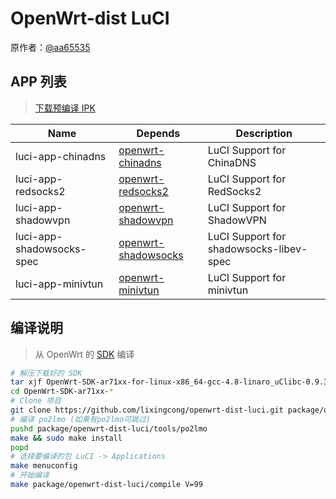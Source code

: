 OpenWrt-dist LuCI
===
原作者：[@aa65535](https://github.com/aa65535)

APP 列表
---
 > [下载预编译 IPK][0]  

 Name                      | Depends                  | Description
 --------------------------|--------------------------|----------------------------------------
 luci-app-chinadns         | [openwrt-chinadns][5]    | LuCI Support for ChinaDNS
 luci-app-redsocks2        | [openwrt-redsocks2][R]   | LuCI Support for RedSocks2
 luci-app-shadowvpn        | [openwrt-shadowvpn][8]   | LuCI Support for ShadowVPN
 luci-app-shadowsocks-spec | [openwrt-shadowsocks][7] | LuCI Support for shadowsocks-libev-spec
 luci-app-minivtun         | [openwrt-minivtun][9]    | LuCI Support for minivtun

编译说明
---
 > 从 OpenWrt 的 [SDK][S] 编译  

```bash
# 解压下载好的 SDK
tar xjf OpenWrt-SDK-ar71xx-for-linux-x86_64-gcc-4.8-linaro_uClibc-0.9.33.2.tar.bz2
cd OpenWrt-SDK-ar71xx-*
# Clone 项目
git clone https://github.com/lixingcong/openwrt-dist-luci.git package/openwrt-dist-luci
# 编译 po2lmo (如果有po2lmo可跳过)
pushd package/openwrt-dist-luci/tools/po2lmo
make && sudo make install
popd
# 选择要编译的包 LuCI -> Applications
make menuconfig
# 开始编译
make package/openwrt-dist-luci/compile V=99
```


  [0]: https://github.com/aa65535/openwrt-dist-luci/releases
  [5]: https://github.com/aa65535/openwrt-chinadns
  [7]: https://github.com/shadowsocks/openwrt-shadowsocks
  [8]: https://github.com/aa65535/openwrt-shadowvpn
  [R]: https://github.com/aa65535/openwrt-redsocks2
  [S]: http://wiki.openwrt.org/doc/howto/obtain.firmware.sdk
  [9]: https://github.com/lixingcong/minivtun-openwrt

